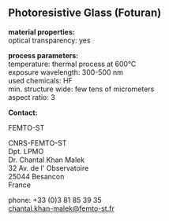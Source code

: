 ## Photoresistive Glass (Foturan)

__material properties:__	  
optical transparency:	yes


	
__process parameters:__  	
temperature:	thermal process at 600°C  
exposure wavelength:	300-500 nm  
used chemicals:	HF  	
min. structure wide:	few tens of micrometers  
aspect ratio:	3
<!--break-->
__Contact:__

FEMTO-ST

CNRS-FEMTO-ST  
Dpt. LPMO  
Dr. Chantal Khan Malek  
32 Av. de l' Observatoire  
25044 Besancon  
France  

phone: +33 (0)3 81 85 39 35  
chantal.khan-malek@femto-st.fr